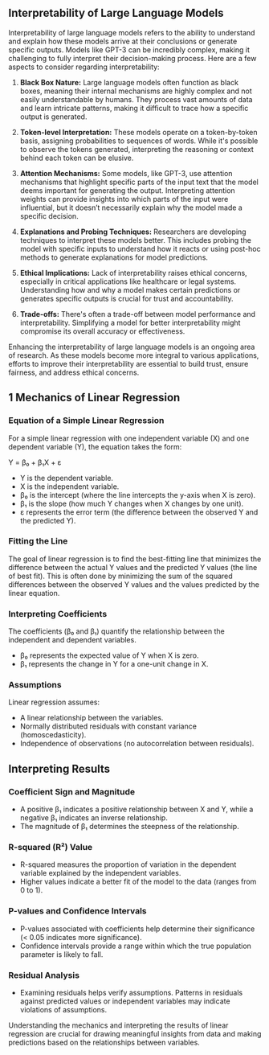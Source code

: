 ## Interpretability of Large Language Models

Interpretability of large language models refers to the ability to understand and explain how these models arrive at their conclusions or generate specific outputs. Models like GPT-3 can be incredibly complex, making it challenging to fully interpret their decision-making process. Here are a few aspects to consider regarding interpretability:

1. **Black Box Nature:** Large language models often function as black boxes, meaning their internal mechanisms are highly complex and not easily understandable by humans. They process vast amounts of data and learn intricate patterns, making it difficult to trace how a specific output is generated.

2. **Token-level Interpretation:** These models operate on a token-by-token basis, assigning probabilities to sequences of words. While it's possible to observe the tokens generated, interpreting the reasoning or context behind each token can be elusive.

3. **Attention Mechanisms:** Some models, like GPT-3, use attention mechanisms that highlight specific parts of the input text that the model deems important for generating the output. Interpreting attention weights can provide insights into which parts of the input were influential, but it doesn’t necessarily explain why the model made a specific decision.

4. **Explanations and Probing Techniques:** Researchers are developing techniques to interpret these models better. This includes probing the model with specific inputs to understand how it reacts or using post-hoc methods to generate explanations for model predictions.

5. **Ethical Implications:** Lack of interpretability raises ethical concerns, especially in critical applications like healthcare or legal systems. Understanding how and why a model makes certain predictions or generates specific outputs is crucial for trust and accountability.

6. **Trade-offs:** There's often a trade-off between model performance and interpretability. Simplifying a model for better interpretability might compromise its overall accuracy or effectiveness.

Enhancing the interpretability of large language models is an ongoing area of research. As these models become more integral to various applications, efforts to improve their interpretability are essential to build trust, ensure fairness, and address ethical concerns.


## 1 Mechanics of Linear Regression

### Equation of a Simple Linear Regression

For a simple linear regression with one independent variable (X) and one dependent variable (Y), the equation takes the form:

Y = β₀ + β₁X + ε

- Y is the dependent variable.
- X is the independent variable.
- β₀ is the intercept (where the line intercepts the y-axis when X is zero).
- β₁ is the slope (how much Y changes when X changes by one unit).
- ε represents the error term (the difference between the observed Y and the predicted Y).

### Fitting the Line

The goal of linear regression is to find the best-fitting line that minimizes the difference between the actual Y values and the predicted Y values (the line of best fit). This is often done by minimizing the sum of the squared differences between the observed Y values and the values predicted by the linear equation.

### Interpreting Coefficients

The coefficients (β₀ and β₁) quantify the relationship between the independent and dependent variables.

- β₀ represents the expected value of Y when X is zero.
- β₁ represents the change in Y for a one-unit change in X.

### Assumptions

Linear regression assumes:

- A linear relationship between the variables.
- Normally distributed residuals with constant variance (homoscedasticity).
- Independence of observations (no autocorrelation between residuals).

## Interpreting Results

### Coefficient Sign and Magnitude

- A positive β₁ indicates a positive relationship between X and Y, while a negative β₁ indicates an inverse relationship.
- The magnitude of β₁ determines the steepness of the relationship.

### R-squared (R²) Value

- R-squared measures the proportion of variation in the dependent variable explained by the independent variables.
- Higher values indicate a better fit of the model to the data (ranges from 0 to 1).

### P-values and Confidence Intervals

- P-values associated with coefficients help determine their significance (< 0.05 indicates more significance).
- Confidence intervals provide a range within which the true population parameter is likely to fall.

### Residual Analysis

- Examining residuals helps verify assumptions. Patterns in residuals against predicted values or independent variables may indicate violations of assumptions.

Understanding the mechanics and interpreting the results of linear regression are crucial for drawing meaningful insights from data and making predictions based on the relationships between variables.


